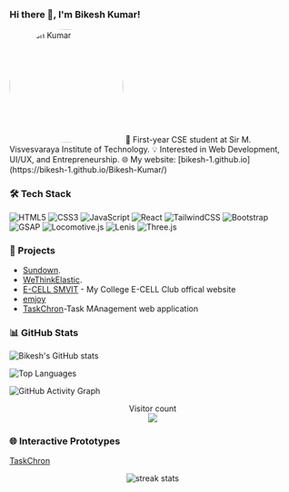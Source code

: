 ### Hi there 👋, I'm Bikesh Kumar!
<img src="https://www.ecellsmvit.in/webp/Bikesh.webp" alt="Bikesh Kumar" width="200" style="border-radius: 50%;">
🚀 First-year CSE student at Sir M. Visvesvaraya Institute of Technology.  
💡 Interested in Web Development, UI/UX, and Entrepreneurship.  
🌐 My website: [bikesh-1.github.io](https://bikesh-1.github.io/Bikesh-Kumar/)  

### 🛠 Tech Stack
![HTML5](https://img.shields.io/badge/HTML5-E34F26?style=for-the-badge&logo=html5&logoColor=white)
![CSS3](https://img.shields.io/badge/CSS3-%231572B6.svg?style=for-the-badge&logo=css3&logoColor=white)
![JavaScript](https://img.shields.io/badge/JavaScript-%23F7DF1E.svg?style=for-the-badge&logo=javascript&logoColor=black)
![React](https://img.shields.io/badge/React-%2320232a.svg?style=for-the-badge&logo=react&logoColor=%2361DAFB)
![TailwindCSS](https://img.shields.io/badge/TailwindCSS-%2338B2AC.svg?style=for-the-badge&logo=tailwind-css&logoColor=white)
![Bootstrap](https://img.shields.io/badge/Bootstrap-%237952B3.svg?style=for-the-badge&logo=bootstrap&logoColor=white)
![GSAP](https://img.shields.io/badge/GSAP-%2388CE02.svg?style=for-the-badge&logoColor=white)
![Locomotive.js](https://img.shields.io/badge/Locomotive.js-%23EF4F4F.svg?style=for-the-badge&logoColor=white)
![Lenis](https://img.shields.io/badge/Lenis-%23444444.svg?style=for-the-badge&logoColor=white)
![Three.js](https://img.shields.io/badge/Three.js-%23000000.svg?style=for-the-badge&logo=three.js&logoColor=white)



### 💼 Projects
- [Sundown](https://bikesh-1.github.io/Sundown-Studio/).
- [WeThinkElastic](https://bikesh-1.github.io/WeThinkElastic/).
- [E-CELL SMVIT](http://www.ecellsmvit.in/) - My College E-CELL Club offical website
- [emjoy](https://bikesh-1.github.io/emjoy/)
- [TaskChron](https://bikesh-1.github.io/TaskChron1/)-Task MAnagement web application

### 📊 GitHub Stats
![Bikesh's GitHub stats](https://github-readme-stats.vercel.app/api?username=bikesh-1&show_icons=true&theme=radical)

![Top Languages](https://github-readme-stats.vercel.app/api/top-langs/?username=bikesh-1&layout=compact&theme=radical)

![GitHub Activity Graph](https://github-readme-activity-graph.vercel.app/graph?username=bikesh-1&theme=github)

<p align="center"> 
  Visitor count<br>
  <img src="https://profile-counter.glitch.me/bikesh-1/count.svg" />
</p>

### 🌐 Interactive Prototypes
[TaskChron](https://xd.adobe.com/view/4ae0f442-a47f-45ba-8e23-52753b7e43b3-1fb3/)  


<div align="center">
  <img src="https://github-readme-streak-stats.herokuapp.com/?user=bikesh-1&theme=radical" alt="streak stats" />
</div>


<!---
Bikesh-1/Bikesh-1 is a ✨ special ✨ repository because its `README.md` (this file) appears on your GitHub profile.
You can click the Preview link to take a look at your changes.
--->
